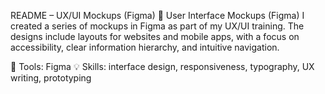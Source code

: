 README – UX/UI Mockups (Figma)
📁 User Interface Mockups (Figma)
I created a series of mockups in Figma as part of my UX/UI training.
The designs include layouts for websites and mobile apps, with a focus on accessibility, clear information hierarchy, and intuitive navigation.

🔧 Tools: Figma
💡 Skills: interface design, responsiveness, typography, UX writing, prototyping
